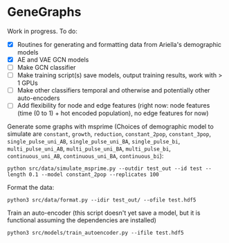 # GeneGraphs

Work in progress.  To do:
- [x] Routines for generating and formatting data from Ariella's demographic models
- [x] AE and VAE GCN models
- [ ] Make GCN classifier
- [ ] Make training script(s) save models, output training results, work with > 1 GPUs
- [ ] Make other classifiers temporal and otherwise and potentially other auto-encoders
- [ ] Add flexibility for node and edge features (right now: node features (time (0 to 1) + hot encoded population), no edge features for now)

Generate some graphs with msprime (Choices of demographic model to simulate are `constant`, `growth`, `reduction`, `constant_2pop`, 
`constant_3pop`, `single_pulse_uni_AB`, `single_pulse_uni_BA`, `single_pulse_bi`, `multi_pulse_uni_AB`, 
`multi_pulse_uni_BA`, `multi_pulse_bi`, `continuous_uni_AB`, `continuous_uni_BA`, `continuous_bi`):

```
python src/data/simulate_msprime.py --outdir test_out --id test --length 0.1 --model constant_2pop --replicates 100
```

Format the data:

```
python3 src/data/format.py --idir test_out/ --ofile test.hdf5
```

Train an auto-encoder (this script doesn't yet save a model, but it is functional assuming the dependencies are installed)

```
python3 src/models/train_autoencoder.py --ifile test.hdf5
```
